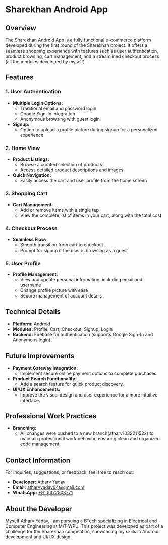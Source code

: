 # Sharekhan Android App

## Overview

The Sharekhan Android App is a fully functional e-commerce platform developed during the first round of the Sharekhan project. It offers a seamless shopping experience with features such as user authentication, product browsing, cart management, and a streamlined checkout process (all the modules developed by myself).

## Features

### 1. User Authentication
- **Multiple Login Options:**
  - Traditional email and password login
  - Google Sign-In integration
  - Anonymous browsing with guest login
- **Signup:**
  - Option to upload a profile picture during signup for a personalized experience

### 2. Home View
- **Product Listings:**
  - Browse a curated selection of products
  - Access detailed product descriptions and images
- **Quick Navigation:**
  - Easily access the cart and user profile from the home screen

### 3. Shopping Cart
- **Cart Management:**
  - Add or remove items with a single tap
  - View the complete list of items in your cart, along with the total cost

### 4. Checkout Process
- **Seamless Flow:**
  - Smooth transition from cart to checkout
  - Prompt for signup if the user is browsing as a guest

### 5. User Profile
- **Profile Management:**
  - View and update personal information, including email and username
  - Change profile picture with ease
  - Secure management of account details

## Technical Details

- **Platform:** Android
- **Modules:** Profile, Cart, Checkout, Signup, Login
- **Backend:** Firebase for authentication (supports Google Sign-In and Anonymous login)

## Future Improvements

- **Payment Gateway Integration:**
  - Implement secure online payment options to complete purchases.
- **Product Search Functionality:**
  - Add a search feature for quick product discovery.
- **UI/UX Enhancements:**
  - Improve the visual design and user experience for a more intuitive interface.

## Professional Work Practices

- **Branching:**
  - All changes were pushed to a new branch(atharv1032211522) to maintain professional work behavior, ensuring clean and organized code management.

## Contact Information

For inquiries, suggestions, or feedback, feel free to reach out:

- **Developer:** Atharv Yadav
- **Email:** [atharvyadav04@gmail.com](mailto:atharvyadav04@gmail.com)
- **WhatsApp:** [+91 9372503771](https://wa.me/919372503771)

## About the Developer

Myself Atharv Yadav, I am pursuing a BTech specializing in Electrical and Computer Engineering at MIT-WPU. This project was developed as part of a challenge for the Sharekhan competition, showcasing my skills in Android development and UI/UX design.
